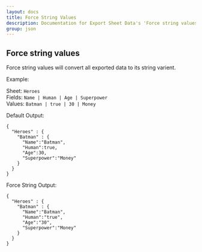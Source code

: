 ```yaml
---
layout: docs
title: Force String Values
description: Documentation for Export Sheet Data's 'Force string values' option.
group: json
---
```


Force string values
-------------------
Force string values will convert all exported data to its string varient.

Example:

Sheet: `Heroes`<br>
Fields: `Name | Human | Age | Superpower`<br>
Values: `Batman | true | 30 | Money`

Default Output:
```
{
  "Heroes" : {
    "Batman" : {
      "Name":"Batman",
      "Human":true,
      "Age":30,
      "Superpower":"Money"
    }
  }
}
```

Force String Output:
```
{
  "Heroes" : {
    "Batman" : {
      "Name":"Batman",
      "Human":"true",
      "Age":"30",
      "Superpower":"Money"
    }
  }
}
```
